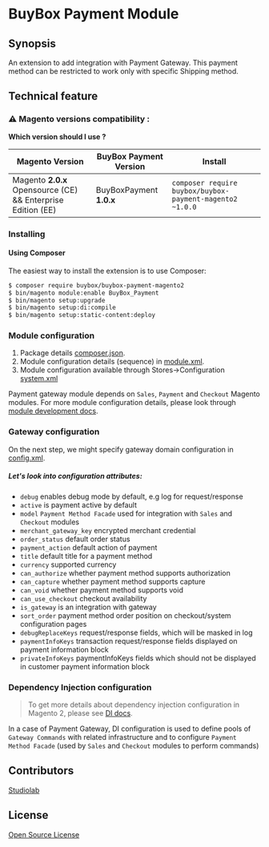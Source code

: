 # BuyBox Payment Module

## Synopsis

An extension to add integration with Payment Gateway. This payment method can be restricted to work only with specific
Shipping method.

## Technical feature

### ⚠️ Magento versions compatibility :

**Which version should I use ?**

| Magento Version                                              | BuyBox Payment Version  | Install                                                      |
|--------------------------------------------------------------|-------------------------|--------------------------------------------------------------|
| Magento **2.0.x** Opensource (CE) && Enterprise Edition (EE) | BuyBoxPayment **1.0.x** | ```composer require buybox/buybox-payment-magento2 ~1.0.0``` |

### Installing

#### Using Composer
The easiest way to install the extension is to use Composer:

```bash
$ composer require buybox/buybox-payment-magento2
$ bin/magento module:enable BuyBox_Payment
$ bin/magento setup:upgrade
$ bin/magento setup:di:compile
$ bin/magento setup:static-content:deploy
```


### Module configuration

1. Package details [composer.json](composer.json).
2. Module configuration details (sequence) in [module.xml](etc/module.xml).
3. Module configuration available through Stores->Configuration [system.xml](etc/adminhtml/system.xml)

Payment gateway module depends on `Sales`, `Payment` and `Checkout` Magento modules. For more module configuration
details, please look
through [module development docs](http://devdocs.magento.com/guides/v2.0/extension-dev-guide/module-load-order.html).

### Gateway configuration

On the next step, we might specify gateway domain configuration in [config.xml](etc/config.xml).

##### Let's look into configuration attributes:

* <code>debug</code> enables debug mode by default, e.g log for request/response
* <code>active</code> is payment active by default
* <code>model</code> `Payment Method Facade` used for integration with `Sales` and `Checkout` modules
* <code>merchant_gateway_key</code> encrypted merchant credential
* <code>order_status</code> default order status
* <code>payment_action</code> default action of payment
* <code>title</code> default title for a payment method
* <code>currency</code> supported currency
* <code>can_authorize</code> whether payment method supports authorization
* <code>can_capture</code> whether payment method supports capture
* <code>can_void</code> whether payment method supports void
* <code>can_use_checkout</code> checkout availability
* <code>is_gateway</code> is an integration with gateway
* <code>sort_order</code> payment method order position on checkout/system configuration pages
* <code>debugReplaceKeys</code> request/response fields, which will be masked in log
* <code>paymentInfoKeys</code> transaction request/response fields displayed on payment information block
* <code>privateInfoKeys</code> paymentInfoKeys fields which should not be displayed in customer payment information
  block

### Dependency Injection configuration

> To get more details about dependency injection configuration in Magento 2, please see [DI docs](http://devdocs.magento.com/guides/v2.0/extension-dev-guide/depend-inj.html).

In a case of Payment Gateway, DI configuration is used to define pools of `Gateway Commands` with related infrastructure
and to configure `Payment Method Facade` (used by `Sales` and `Checkout` modules to perform commands)


## Contributors

[Studiolab](https://studiolab.fr)

## License

[Open Source License](LICENSE.txt)
